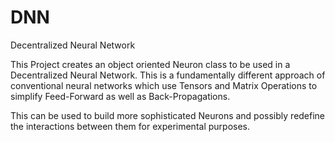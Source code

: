 # DNN
Decentralized Neural Network

This Project creates an object oriented Neuron class to be used in a Decentralized Neural Network. 
This is a fundamentally different approach of conventional neural networks which use Tensors and Matrix Operations to simplify Feed-Forward as well as Back-Propagations.

This can be used to build more sophisticated Neurons and possibly redefine the interactions between them for experimental purposes.
